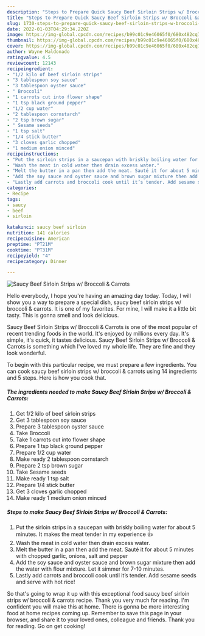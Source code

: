 ```yaml
---
description: "Steps to Prepare Quick Saucy Beef Sirloin Strips w/ Broccoli &amp;amp; Carrots"
title: "Steps to Prepare Quick Saucy Beef Sirloin Strips w/ Broccoli &amp;amp; Carrots"
slug: 1730-steps-to-prepare-quick-saucy-beef-sirloin-strips-w-broccoli-and-amp-carrots
date: 2022-01-03T04:29:34.220Z
image: https://img-global.cpcdn.com/recipes/b99c01c9e46065f0/680x482cq70/saucy-beef-sirloin-strips-w-broccoli-carrots-recipe-main-photo.jpg
thumbnail: https://img-global.cpcdn.com/recipes/b99c01c9e46065f0/680x482cq70/saucy-beef-sirloin-strips-w-broccoli-carrots-recipe-main-photo.jpg
cover: https://img-global.cpcdn.com/recipes/b99c01c9e46065f0/680x482cq70/saucy-beef-sirloin-strips-w-broccoli-carrots-recipe-main-photo.jpg
author: Wayne Maldonado
ratingvalue: 4.5
reviewcount: 12143
recipeingredient:
- "1/2 kilo of beef sirloin strips"
- "3 tablespoon soy sauce"
- "3 tablespoon oyster sauce"
- " Broccoli"
- "1 carrots cut into flower shape"
- "1 tsp black ground pepper"
- "1/2 cup water"
- "2 tablespoon cornstarch"
- "2 tsp brown sugar"
- " Sesame seeds"
- "1 tsp salt"
- "1/4 stick butter"
- "3 cloves garlic chopped"
- "1 medium onion minced"
recipeinstructions:
- "Put the sirloin strips in a saucepan with briskly boiling water for about 5 minutes. It makes the meat tender in my experience 👍"
- "Wash the meat in cold water then drain excess water."
- "Melt the butter in a pan then add the meat. Sauté it for about 5 minutes with chopped garlic, onions, salt and pepper"
- "Add the soy sauce and oyster sauce and brown sugar mixture then add the water with flour mixture. Let it simmer for 7-10 minutes."
- "Lastly add carrots and broccoli cook until it’s tender. Add sesame seeds and serve with hot rice!"
categories:
- Recipe
tags:
- saucy
- beef
- sirloin

katakunci: saucy beef sirloin 
nutrition: 141 calories
recipecuisine: American
preptime: "PT21M"
cooktime: "PT31M"
recipeyield: "4"
recipecategory: Dinner

---
```



![Saucy Beef Sirloin Strips w/ Broccoli &amp; Carrots](https://img-global.cpcdn.com/recipes/b99c01c9e46065f0/680x482cq70/saucy-beef-sirloin-strips-w-broccoli-carrots-recipe-main-photo.jpg)

Hello everybody, I hope you're having an amazing day today. Today, I will show you a way to prepare a special dish, saucy beef sirloin strips w/ broccoli &amp; carrots. It is one of my favorites. For mine, I will make it a little bit tasty. This is gonna smell and look delicious.

Saucy Beef Sirloin Strips w/ Broccoli &amp; Carrots is one of the most popular of recent trending foods in the world. It's enjoyed by millions every day. It's simple, it's quick, it tastes delicious. Saucy Beef Sirloin Strips w/ Broccoli &amp; Carrots is something which I've loved my whole life. They are fine and they look wonderful.




To begin with this particular recipe, we must prepare a few ingredients. You can cook saucy beef sirloin strips w/ broccoli &amp; carrots using 14 ingredients and 5 steps. Here is how you cook that.

<!--inarticleads1-->

##### The ingredients needed to make Saucy Beef Sirloin Strips w/ Broccoli &amp; Carrots:

1. Get 1/2 kilo of beef sirloin strips
1. Get 3 tablespoon soy sauce
1. Prepare 3 tablespoon oyster sauce
1. Take  Broccoli
1. Take 1 carrots cut into flower shape
1. Prepare 1 tsp black ground pepper
1. Prepare 1/2 cup water
1. Make ready 2 tablespoon cornstarch
1. Prepare 2 tsp brown sugar
1. Take  Sesame seeds
1. Make ready 1 tsp salt
1. Prepare 1/4 stick butter
1. Get 3 cloves garlic chopped
1. Make ready 1 medium onion minced




<!--inarticleads2-->

##### Steps to make Saucy Beef Sirloin Strips w/ Broccoli &amp; Carrots:

1. Put the sirloin strips in a saucepan with briskly boiling water for about 5 minutes. It makes the meat tender in my experience 👍
1. Wash the meat in cold water then drain excess water.
1. Melt the butter in a pan then add the meat. Sauté it for about 5 minutes with chopped garlic, onions, salt and pepper
1. Add the soy sauce and oyster sauce and brown sugar mixture then add the water with flour mixture. Let it simmer for 7-10 minutes.
1. Lastly add carrots and broccoli cook until it’s tender. Add sesame seeds and serve with hot rice!




So that's going to wrap it up with this exceptional food saucy beef sirloin strips w/ broccoli &amp; carrots recipe. Thank you very much for reading. I'm confident you will make this at home. There is gonna be more interesting food at home recipes coming up. Remember to save this page in your browser, and share it to your loved ones, colleague and friends. Thank you for reading. Go on get cooking!
